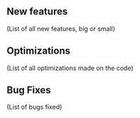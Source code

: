 ## New features

(List of all new features, big or small)

## Optimizations

(List of all optimizations made on the code)

## Bug Fixes

(List of bugs fixed)
